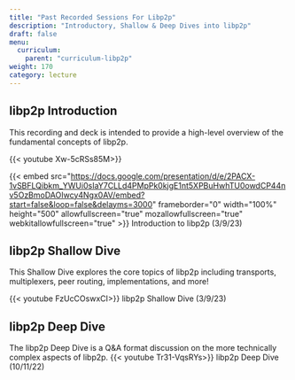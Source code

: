 ```yaml
---
title: "Past Recorded Sessions For Libp2p"
description: "Introductory, Shallow & Deep Dives into libp2p"
draft: false
menu:
  curriculum:
    parent: "curriculum-libp2p"
weight: 170
category: lecture
---
```


## libp2p Introduction

This recording and deck is intended to provide a high-level overview of the fundamental concepts of libp2p.

{{< youtube Xw-5cRSs85M>}}

{{< embed src="https://docs.google.com/presentation/d/e/2PACX-1vSBFLQibkm_YWUi0sIaY7CLLd4PMpPk0kjgE1nt5XPBuHwhTU0owdCP44nv5OzBmoDAOIwcy4Ngx0AV/embed?start=false&loop=false&delayms=3000" frameborder="0" width="100%" height="500" allowfullscreen="true" mozallowfullscreen="true" webkitallowfullscreen="true" >}}
Introduction to libp2p (3/9/23)

## libp2p Shallow Dive

This Shallow Dive explores the core topics of libp2p including transports, multiplexers, peer routing, implementations, and more!

{{< youtube FzUcCOswxCI>}}
libp2p Shallow Dive (3/9/23)

## libp2p Deep Dive

The libp2p Deep Dive is a Q&A format discussion on the more technically complex aspects of libp2p.
{{< youtube Tr31-VqsRYs>}}
libp2p Deep Dive (10/11/22)
